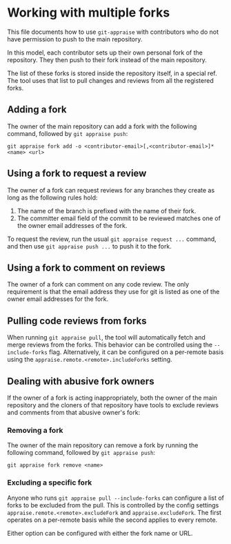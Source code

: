 # Working with multiple forks

This file documents how to use `git-appraise` with contributors who do not have
permission to push to the main repository.

In this model, each contributor sets up their own personal fork of the
repository. They then push to their fork instead of the main repository.

The list of these forks is stored inside the repository itself, in a special
ref. The tool uses that list to pull changes and reviews from all the
registered forks.

## Adding a fork

The owner of the main repository can add a fork with the following command,
followed by `git appraise push`:

```shell
git appraise fork add -o <contributor-email>[,<contributor-email>]* <name> <url>
```

## Using a fork to request a review

The owner of a fork can request reviews for any branches they create as long as
the following rules hold:

1. The name of the branch is prefixed with the name of their fork.
2. The committer email field of the commit to be reviewed matches
   one of the owner email addresses of the fork.

To request the review, run the usual `git appraise request ...` command, and
then use `git appraise push ...` to push it to the fork.

## Using a fork to comment on reviews

The owner of a fork can comment on any code review. The only requirement is
that the email address they use for git is listed as one of the owner email
addresses for the fork.

## Pulling code reviews from forks

When running `git appraise pull`, the tool will automatically fetch and merge
reviews from the forks. This behavior can be controlled using the
`--include-forks` flag. Alternatively, it can be configured on a
per-remote basis using the `appraise.remote.<remote>.includeForks` setting.

## Dealing with abusive fork owners

If the owner of a fork is acting inappropriately, both the owner of the main
repository and the cloners of that repository have tools to exclude reviews and
comments from that abusive owner's fork:

### Removing a fork

The owner of the main repository can remove a fork by running the following
command, followed by `git appraise push`:

```shell
git appraise fork remove <name>
```

### Excluding a specific fork

Anyone who runs `git appraise pull --include-forks` can configure a list of
forks to be excluded from the pull. This is controlled by the config settings
`appraise.remote.<remote>.excludeFork` and `appraise.excludeFork`. The first
operates on a per-remote basis while the second applies to every remote.

Either option can be configured with either the fork name or URL.
